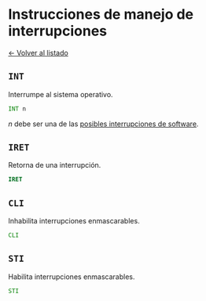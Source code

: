 # Instrucciones de manejo de interrupciones

[&larr; Volver al listado](./listado)

## `INT`

Interrumpe al sistema operativo.

```asm
INT n
```

_n_ debe ser una de las [posibles interrupciones de software](../interrupciones-de-software.md).

## `IRET`

Retorna de una interrupción.

```asm
IRET
```

## `CLI`

Inhabilita interrupciones enmascarables.

```asm
CLI
```

## `STI`

Habilita interrupciones enmascarables.

```asm
STI
```
